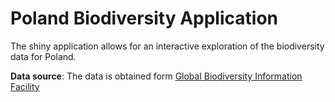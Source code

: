 # Poland Biodiversity Application

The shiny application allows for an interactive exploration of the biodiversity data for Poland.

**Data source**: The data is obtained form [Global Biodiversity Information Facility](https://www.gbif.org/occurrence/search?dataset_key=8a863029-f435-446a-821e-275f4f641165)
